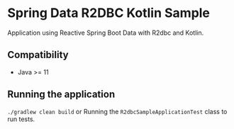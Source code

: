 # Spring Data R2DBC Kotlin Sample
Application using Reactive Spring Boot Data with R2dbc and Kotlin.

## Compatibility
- Java >= 11

## Running the application
`./gradlew clean build` or Running the `R2dbcSampleApplicationTest` class to run tests.
